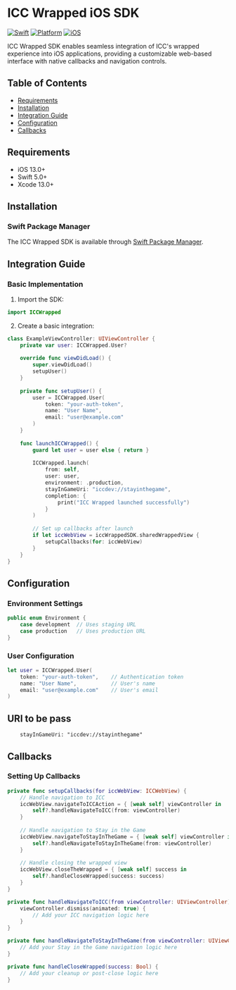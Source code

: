 # ICC Wrapped iOS SDK

[![Swift](https://img.shields.io/badge/Swift-5.0+-orange.svg)](https://swift.org)
[![Platform](https://img.shields.io/badge/Platforms-iOS-green.svg)](https://www.apple.com/ios/)
[![iOS](https://img.shields.io/badge/iOS-13.0+-blue.svg)](https://www.apple.com/ios/)

ICC Wrapped SDK enables seamless integration of ICC's wrapped experience into iOS applications, providing a customizable web-based interface with native callbacks and navigation controls.

## Table of Contents
- [Requirements](#requirements)
- [Installation](#installation)
- [Integration Guide](#integration-guide)
- [Configuration](#configuration)
- [Callbacks](#callbacks)

## Requirements

- iOS 13.0+
- Swift 5.0+
- Xcode 13.0+

## Installation

### Swift Package Manager

The ICC Wrapped SDK is available through [Swift Package Manager](https://github.com/Luna-Exchange/icc-wrapped-ios.git).

## Integration Guide

### Basic Implementation

1. Import the SDK:

```swift
import ICCWrapped
```

2. Create a basic integration:

```swift
class ExampleViewController: UIViewController {
    private var user: ICCWrapped.User?
    
    override func viewDidLoad() {
        super.viewDidLoad()
        setupUser()
    }
    
    private func setupUser() {
        user = ICCWrapped.User(
            token: "your-auth-token",
            name: "User Name",
            email: "user@example.com"
        )
    }
    
    func launchICCWrapped() {
        guard let user = user else { return }
        
        ICCWrapped.launch(
            from: self,
            user: user,
            environment: .production,
            stayInGameUri: "iccdev://stayinthegame",
            completion: {
                print("ICC Wrapped launched successfully")
            }
        )
        
        // Set up callbacks after launch
        if let iccWebView = iccWrappedSDK.sharedWrappedView {
            setupCallbacks(for: iccWebView)
        }
    }
}
```

## Configuration

### Environment Settings

```swift
public enum Environment {
    case development  // Uses staging URL
    case production   // Uses production URL
}
```

### User Configuration

```swift
let user = ICCWrapped.User(
    token: "your-auth-token",    // Authentication token
    name: "User Name",           // User's name
    email: "user@example.com"    // User's email
)
```
## URI to be pass
```
    stayInGameUri: "iccdev://stayinthegame"
```

## Callbacks

### Setting Up Callbacks

```swift
private func setupCallbacks(for iccWebView: ICCWebView) {
    // Handle navigation to ICC
    iccWebView.navigateToICCAction = { [weak self] viewController in
        self?.handleNavigateToICC(from: viewController)
    }
    
    // Handle navigation to Stay in the Game
    iccWebView.navigateToStayInTheGame = { [weak self] viewController in
        self?.handleNavigateToStayInTheGame(from: viewController)
    }
    
    // Handle closing the wrapped view
    iccWebView.closeTheWrapped = { [weak self] success in
        self?.handleCloseWrapped(success: success)
    }
}

private func handleNavigateToICC(from viewController: UIViewController) {
    viewController.dismiss(animated: true) {
        // Add your ICC navigation logic here
    }
}

private func handleNavigateToStayInTheGame(from viewController: UIViewController) {
    // Add your Stay in the Game navigation logic here
}

private func handleCloseWrapped(success: Bool) {
    // Add your cleanup or post-close logic here
}
```
